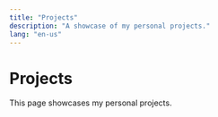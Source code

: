 ```yaml
---
title: "Projects"
description: "A showcase of my personal projects."
lang: "en-us"
---
```


# Projects

This page showcases my personal projects.
